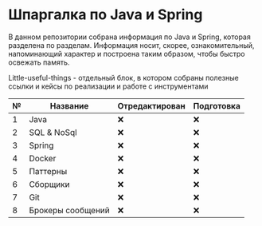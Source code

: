 # Шпаргалка по Java и Spring
В данном репозитории собрана информация по Java и Spring, которая разделена по разделам.
Информация носит, скорее, ознакомительный, напоминающий характер и построена таким образом, чтобы быстро освежать память.

Little-useful-things - отдельный блок, в котором собраны полезные ссылки и кейсы по реализации и работе с инструментами

| № | Название | Отредактирован | Подготовка |
|---|----------|----------------|------------|
| 1 | Java | :x: |    :x:    |
| 2 | SQL & NoSql | :x: |    :x:    |
| 3 | Spring | :x: |    :x:    |
| 4 | Docker | :x: |    :x:    |
| 5 | Паттерны | :x: |    :x:    |
| 6 | Сборщики | :x: |    :x:    |
| 7 | Git | :x: |    :x:    |
| 8 | Брокеры сообщений | :x: |    :x:    |
